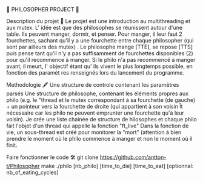🙏 PHILOSOPHER PROJECT 🙏

Description du projet 📑
Le projet est une introduction au multithreading et aux mutex. L' idée est que des philosophes se réunissent autour d'une table. Ils peuvent manger, dormir, et penser. Pour manger, il leur faut 2 fourchettes, sachant qu'il y a une fourchette entre chaque philosopher (qui sont par ailleurs des mutex) . Le philosophe mange [TTE], se repose [TTS] puis pense tant qu'il n'y a pas suffisamment de fourchettes disponibles (2) pour qu'il recommence à manger. Si le philo n'a pas recommencé à manger avant, il meurt, I' objectif étant qu' ils vivent le plus longtemps possible, en fonction des paramèt res renseignés lors du lancement du programme.

Methodologie 🖋️
Une structure de controle contenant les paramètres parsés Une structure de philosophe, contenant les éléments propres aux philo (e.g. le "thread et le mutex correspondant à sa fourchette (de gauche) + un pointeur vers la fourchette de droite (qui appartient à son voisin Ît nécessaire car les philo ne peuvent emprunter une fourchette qu'à leur voisin). Je crée une liste chainée de structure de hilosophes et chaque philo fait l'objet d'un thread qui appelle la fonction "ft_live" Dans la fonction de vie, un sous-thread est créé pour monitorer la "mort" (attention à bien prendre le moment où le philo commence à manger et non le moment où il finit.

Faire fonctionner le code 🛠️
git clone https://github.com/antton-t/Philosopher
make
./philo [nb_phiIo] [time_to_die] [time_to_eat] [optionnal: nb_of_eating_cycles]

